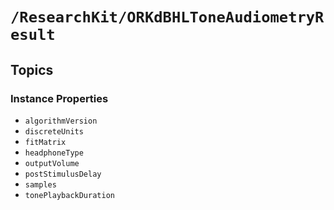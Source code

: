 # ``/ResearchKit/ORKdBHLToneAudiometryResult``

<!-- The content below this line is auto-generated and is redundant. You should either incorporate it into your content above this line or delete it. -->

## Topics

### Instance Properties

- ``algorithmVersion``
- ``discreteUnits``
- ``fitMatrix``
- ``headphoneType``
- ``outputVolume``
- ``postStimulusDelay``
- ``samples``
- ``tonePlaybackDuration``